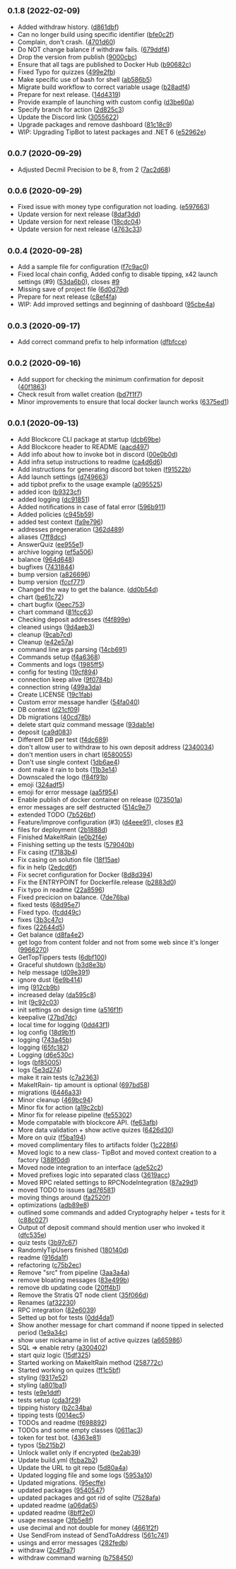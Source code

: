 ## <small>0.1.8 (2022-02-09)</small>

* Added withdraw history. ([d861dbf](https://github.com/block-core/blockcore-tipbot/commit/d861dbf))
* Can no longer build using specific identifier ([bfe0c2f](https://github.com/block-core/blockcore-tipbot/commit/bfe0c2f))
* Complain, don't crash. ([4701d60](https://github.com/block-core/blockcore-tipbot/commit/4701d60))
* Do NOT change balance if withdraw fails. ([679ddf4](https://github.com/block-core/blockcore-tipbot/commit/679ddf4))
* Drop the version from publish ([9000cbc](https://github.com/block-core/blockcore-tipbot/commit/9000cbc))
* Ensure that all tags are published to Docker Hub ([b90682c](https://github.com/block-core/blockcore-tipbot/commit/b90682c))
* Fixed Typo for quizzes ([499e2fb](https://github.com/block-core/blockcore-tipbot/commit/499e2fb))
* Make specific use of bash for shell ([ab586b5](https://github.com/block-core/blockcore-tipbot/commit/ab586b5))
* Migrate build workflow to correct variable usage ([b28adf4](https://github.com/block-core/blockcore-tipbot/commit/b28adf4))
* Prepare for next release. ([14d4319](https://github.com/block-core/blockcore-tipbot/commit/14d4319))
* Provide example of launching with custom config ([d3be60a](https://github.com/block-core/blockcore-tipbot/commit/d3be60a))
* Specify branch for action ([2d825c3](https://github.com/block-core/blockcore-tipbot/commit/2d825c3))
* Update the Discord link ([3055622](https://github.com/block-core/blockcore-tipbot/commit/3055622))
* Upgrade packages and remove dashboard ([81c18c9](https://github.com/block-core/blockcore-tipbot/commit/81c18c9))
* WIP: Upgrading TipBot to latest packages and .NET 6 ([e52962e](https://github.com/block-core/blockcore-tipbot/commit/e52962e))



## <small>0.0.7 (2020-09-29)</small>

* Adjusted Decmil Precision to be 8, from 2 ([7ac2d68](https://github.com/block-core/blockcore-tipbot/commit/7ac2d68))



## <small>0.0.6 (2020-09-29)</small>

* Fixed issue with money type configuration not loading. ([e597663](https://github.com/block-core/blockcore-tipbot/commit/e597663))
* Update version for next release ([8daf3dd](https://github.com/block-core/blockcore-tipbot/commit/8daf3dd))
* Update version for next release ([18cdc04](https://github.com/block-core/blockcore-tipbot/commit/18cdc04))
* Update version for next release ([4763c33](https://github.com/block-core/blockcore-tipbot/commit/4763c33))



## <small>0.0.4 (2020-09-28)</small>

* Add a sample file for configuration ([f7c9ac0](https://github.com/block-core/blockcore-tipbot/commit/f7c9ac0))
* Fixed local chain config, Added config to disable tipping, x42 launch settings (#9) ([53da6b0](https://github.com/block-core/blockcore-tipbot/commit/53da6b0)), closes [#9](https://github.com/block-core/blockcore-tipbot/issues/9)
* Missing save of project file ([6d0d79d](https://github.com/block-core/blockcore-tipbot/commit/6d0d79d))
* Prepare for next release ([c8ef4fa](https://github.com/block-core/blockcore-tipbot/commit/c8ef4fa))
* WIP: Add improved settings and beginning of dashboard ([95cbe4a](https://github.com/block-core/blockcore-tipbot/commit/95cbe4a))



## <small>0.0.3 (2020-09-17)</small>

* Add correct command prefix to help information ([dfbfcce](https://github.com/block-core/blockcore-tipbot/commit/dfbfcce))



## <small>0.0.2 (2020-09-16)</small>

* Add support for checking the minimum confirmation for deposit ([40f1863](https://github.com/block-core/blockcore-tipbot/commit/40f1863))
* Check result from wallet creation ([bd7f1f7](https://github.com/block-core/blockcore-tipbot/commit/bd7f1f7))
* Minor improvements to ensure that local docker launch works ([6375ed1](https://github.com/block-core/blockcore-tipbot/commit/6375ed1))



## <small>0.0.1 (2020-09-13)</small>

* Add Blockcore CLI package at startup ([dcb69be](https://github.com/block-core/blockcore-tipbot/commit/dcb69be))
* Add Blockcore header to README ([aacd497](https://github.com/block-core/blockcore-tipbot/commit/aacd497))
* Add info about how to invoke bot in discord ([00e0b0d](https://github.com/block-core/blockcore-tipbot/commit/00e0b0d))
* Add infra setup instructions to readme ([ca4d6d6](https://github.com/block-core/blockcore-tipbot/commit/ca4d6d6))
* Add instructions for generating discord bot token ([f91522b](https://github.com/block-core/blockcore-tipbot/commit/f91522b))
* Add launch settings ([d749663](https://github.com/block-core/blockcore-tipbot/commit/d749663))
* add tipbot prefix to the usage example ([a095525](https://github.com/block-core/blockcore-tipbot/commit/a095525))
* added icon ([b9323cf](https://github.com/block-core/blockcore-tipbot/commit/b9323cf))
* added logging ([dc91851](https://github.com/block-core/blockcore-tipbot/commit/dc91851))
* Added notifications in case of fatal error ([596b911](https://github.com/block-core/blockcore-tipbot/commit/596b911))
* Added policies ([c945b59](https://github.com/block-core/blockcore-tipbot/commit/c945b59))
* added test context ([fa9e796](https://github.com/block-core/blockcore-tipbot/commit/fa9e796))
* addresses pregeneration ([362d489](https://github.com/block-core/blockcore-tipbot/commit/362d489))
* aliases ([7ff8dcc](https://github.com/block-core/blockcore-tipbot/commit/7ff8dcc))
* AnswerQuiz ([ee955e1](https://github.com/block-core/blockcore-tipbot/commit/ee955e1))
* archive logging ([ef5a506](https://github.com/block-core/blockcore-tipbot/commit/ef5a506))
* balance ([964d648](https://github.com/block-core/blockcore-tipbot/commit/964d648))
* bugfixes ([7431844](https://github.com/block-core/blockcore-tipbot/commit/7431844))
* bump version ([a826696](https://github.com/block-core/blockcore-tipbot/commit/a826696))
* bump version ([fccf771](https://github.com/block-core/blockcore-tipbot/commit/fccf771))
* Changed the way to get the balance. ([dd0b54d](https://github.com/block-core/blockcore-tipbot/commit/dd0b54d))
* chart ([be61c72](https://github.com/block-core/blockcore-tipbot/commit/be61c72))
* chart bugfix ([0eec753](https://github.com/block-core/blockcore-tipbot/commit/0eec753))
* chart command ([81fcc63](https://github.com/block-core/blockcore-tipbot/commit/81fcc63))
* Checking deposit addresses ([f4f899e](https://github.com/block-core/blockcore-tipbot/commit/f4f899e))
* cleaned usings ([9d4aeb3](https://github.com/block-core/blockcore-tipbot/commit/9d4aeb3))
* cleanup ([9cab7cd](https://github.com/block-core/blockcore-tipbot/commit/9cab7cd))
* Cleanup ([e42e57a](https://github.com/block-core/blockcore-tipbot/commit/e42e57a))
* command line args parsing ([14cb691](https://github.com/block-core/blockcore-tipbot/commit/14cb691))
* Commands setup ([f4a6368](https://github.com/block-core/blockcore-tipbot/commit/f4a6368))
* Comments and logs ([1985ff5](https://github.com/block-core/blockcore-tipbot/commit/1985ff5))
* config for testing ([19cf894](https://github.com/block-core/blockcore-tipbot/commit/19cf894))
* connection keep alive ([9f0784b](https://github.com/block-core/blockcore-tipbot/commit/9f0784b))
* connection string ([499a3da](https://github.com/block-core/blockcore-tipbot/commit/499a3da))
* Create LICENSE ([19c1fab](https://github.com/block-core/blockcore-tipbot/commit/19c1fab))
* Custom error message handler ([54fa040](https://github.com/block-core/blockcore-tipbot/commit/54fa040))
* DB context ([d21cf09](https://github.com/block-core/blockcore-tipbot/commit/d21cf09))
* Db migrations ([40cd78b](https://github.com/block-core/blockcore-tipbot/commit/40cd78b))
* delete start quiz command message ([93dab1e](https://github.com/block-core/blockcore-tipbot/commit/93dab1e))
* deposit ([ca9d083](https://github.com/block-core/blockcore-tipbot/commit/ca9d083))
* Different DB per test ([f4dc689](https://github.com/block-core/blockcore-tipbot/commit/f4dc689))
* don't allow user to withdraw to his own deposit address ([2340034](https://github.com/block-core/blockcore-tipbot/commit/2340034))
* don't mention users in chart ([6580055](https://github.com/block-core/blockcore-tipbot/commit/6580055))
* Don't use single context ([1db6ae4](https://github.com/block-core/blockcore-tipbot/commit/1db6ae4))
* dont make it rain to bots ([11b3e14](https://github.com/block-core/blockcore-tipbot/commit/11b3e14))
* Downscaled the logo ([f84f91b](https://github.com/block-core/blockcore-tipbot/commit/f84f91b))
* emoji ([324adf5](https://github.com/block-core/blockcore-tipbot/commit/324adf5))
* emoji for error message ([aa5f954](https://github.com/block-core/blockcore-tipbot/commit/aa5f954))
* Enable publish of docker container on release ([073501a](https://github.com/block-core/blockcore-tipbot/commit/073501a))
* error messages are self destructed ([514c9e7](https://github.com/block-core/blockcore-tipbot/commit/514c9e7))
* extended TODO ([7b526bf](https://github.com/block-core/blockcore-tipbot/commit/7b526bf))
* Feature/improve configuration (#3) ([d4eee91](https://github.com/block-core/blockcore-tipbot/commit/d4eee91)), closes [#3](https://github.com/block-core/blockcore-tipbot/issues/3)
* files for deployment ([2b1888d](https://github.com/block-core/blockcore-tipbot/commit/2b1888d))
* Finished MakeItRain ([e0b2f4e](https://github.com/block-core/blockcore-tipbot/commit/e0b2f4e))
* Finishing setting up the tests ([579040b](https://github.com/block-core/blockcore-tipbot/commit/579040b))
* Fix casing ([f7183b4](https://github.com/block-core/blockcore-tipbot/commit/f7183b4))
* Fix casing on solution file ([18f15ae](https://github.com/block-core/blockcore-tipbot/commit/18f15ae))
* fix in help ([2edcd6f](https://github.com/block-core/blockcore-tipbot/commit/2edcd6f))
* Fix secret configuration for Docker ([8d8d394](https://github.com/block-core/blockcore-tipbot/commit/8d8d394))
* Fix the ENTRYPOINT for Dockerfile.release ([b2883d0](https://github.com/block-core/blockcore-tipbot/commit/b2883d0))
* Fix typo in readme ([22a8596](https://github.com/block-core/blockcore-tipbot/commit/22a8596))
* Fixed precicion on balance. ([7de76ba](https://github.com/block-core/blockcore-tipbot/commit/7de76ba))
* fixed tests ([68d95e7](https://github.com/block-core/blockcore-tipbot/commit/68d95e7))
* Fixed typo. ([fcdd49c](https://github.com/block-core/blockcore-tipbot/commit/fcdd49c))
* fixes ([3b3c47c](https://github.com/block-core/blockcore-tipbot/commit/3b3c47c))
* fixes ([22644d5](https://github.com/block-core/blockcore-tipbot/commit/22644d5))
* Get balance ([d8fa4e2](https://github.com/block-core/blockcore-tipbot/commit/d8fa4e2))
* get logo from content folder and not from some web since it's longer ([9966270](https://github.com/block-core/blockcore-tipbot/commit/9966270))
* GetTopTippers tests ([6dbf100](https://github.com/block-core/blockcore-tipbot/commit/6dbf100))
* Graceful shutdown ([b3d8e3b](https://github.com/block-core/blockcore-tipbot/commit/b3d8e3b))
* help message ([d09e391](https://github.com/block-core/blockcore-tipbot/commit/d09e391))
* ignore dust ([6e9b414](https://github.com/block-core/blockcore-tipbot/commit/6e9b414))
* img ([912cb9b](https://github.com/block-core/blockcore-tipbot/commit/912cb9b))
* increased delay ([da595c8](https://github.com/block-core/blockcore-tipbot/commit/da595c8))
* Init ([9c92c03](https://github.com/block-core/blockcore-tipbot/commit/9c92c03))
* init settings on design time ([a516f1f](https://github.com/block-core/blockcore-tipbot/commit/a516f1f))
* keepalive ([27bd7dc](https://github.com/block-core/blockcore-tipbot/commit/27bd7dc))
* local time for logging ([0dd43f1](https://github.com/block-core/blockcore-tipbot/commit/0dd43f1))
* log config ([18d9b1f](https://github.com/block-core/blockcore-tipbot/commit/18d9b1f))
* logging ([743a45b](https://github.com/block-core/blockcore-tipbot/commit/743a45b))
* logging ([65fc182](https://github.com/block-core/blockcore-tipbot/commit/65fc182))
* Logging ([d6e530c](https://github.com/block-core/blockcore-tipbot/commit/d6e530c))
* logs ([bf85005](https://github.com/block-core/blockcore-tipbot/commit/bf85005))
* logs ([5e3d274](https://github.com/block-core/blockcore-tipbot/commit/5e3d274))
* make it rain tests ([c7a2363](https://github.com/block-core/blockcore-tipbot/commit/c7a2363))
* MakeItRain- tip amount is optional ([697bd58](https://github.com/block-core/blockcore-tipbot/commit/697bd58))
* migrations ([6446a33](https://github.com/block-core/blockcore-tipbot/commit/6446a33))
* Minor cleanup ([469bc94](https://github.com/block-core/blockcore-tipbot/commit/469bc94))
* Minor fix for action ([a19c2cb](https://github.com/block-core/blockcore-tipbot/commit/a19c2cb))
* Minor fix for release pipeline ([fe55302](https://github.com/block-core/blockcore-tipbot/commit/fe55302))
* Mode compatable with blockcore API. ([fe63afb](https://github.com/block-core/blockcore-tipbot/commit/fe63afb))
* More data validation + show active quizes ([6426d30](https://github.com/block-core/blockcore-tipbot/commit/6426d30))
* More on quiz ([f5ba194](https://github.com/block-core/blockcore-tipbot/commit/f5ba194))
* moved complimentary files to artifacts folder ([1c228f4](https://github.com/block-core/blockcore-tipbot/commit/1c228f4))
* Moved logic to a new class- TipBot and moved context creation to a factory ([388f0dd](https://github.com/block-core/blockcore-tipbot/commit/388f0dd))
* Moved node integration to an interface ([ade52c2](https://github.com/block-core/blockcore-tipbot/commit/ade52c2))
* Moved prefixes logic into separated class ([3619acc](https://github.com/block-core/blockcore-tipbot/commit/3619acc))
* Moved RPC related settings to RPCNodeIntegration ([87a29d1](https://github.com/block-core/blockcore-tipbot/commit/87a29d1))
* moved TODO to issues ([ad76581](https://github.com/block-core/blockcore-tipbot/commit/ad76581))
* moving things around ([fa2520f](https://github.com/block-core/blockcore-tipbot/commit/fa2520f))
* optimizations ([adb89e8](https://github.com/block-core/blockcore-tipbot/commit/adb89e8))
* outlined some commands and added Cryptography helper + tests for it ([c88c027](https://github.com/block-core/blockcore-tipbot/commit/c88c027))
* Output of deposit command should mention user who invoked it ([dfc535e](https://github.com/block-core/blockcore-tipbot/commit/dfc535e))
* quiz tests ([3b97c67](https://github.com/block-core/blockcore-tipbot/commit/3b97c67))
* RandomlyTipUsers finished ([180140d](https://github.com/block-core/blockcore-tipbot/commit/180140d))
* readme ([916da1f](https://github.com/block-core/blockcore-tipbot/commit/916da1f))
* refactoring ([c75b2ec](https://github.com/block-core/blockcore-tipbot/commit/c75b2ec))
* Remove "src" from pipeline ([3aa3a4a](https://github.com/block-core/blockcore-tipbot/commit/3aa3a4a))
* remove bloating messages ([83e499b](https://github.com/block-core/blockcore-tipbot/commit/83e499b))
* remove db updating code ([20ff4b1](https://github.com/block-core/blockcore-tipbot/commit/20ff4b1))
* Remove the Stratis QT node client ([35f066d](https://github.com/block-core/blockcore-tipbot/commit/35f066d))
* Renames ([af32230](https://github.com/block-core/blockcore-tipbot/commit/af32230))
* RPC integration ([82e6039](https://github.com/block-core/blockcore-tipbot/commit/82e6039))
* Setted up bot for tests ([0dd4da1](https://github.com/block-core/blockcore-tipbot/commit/0dd4da1))
* Show another message for chart command if noone tipped in selected period ([1e9a34c](https://github.com/block-core/blockcore-tipbot/commit/1e9a34c))
* show user nickaname in list of active quizzes ([a665986](https://github.com/block-core/blockcore-tipbot/commit/a665986))
* SQL => enable retry ([a300402](https://github.com/block-core/blockcore-tipbot/commit/a300402))
* start quiz logic ([15df325](https://github.com/block-core/blockcore-tipbot/commit/15df325))
* Started working on MakeItRain method ([258772c](https://github.com/block-core/blockcore-tipbot/commit/258772c))
* Started working on quizes ([ff1c5bf](https://github.com/block-core/blockcore-tipbot/commit/ff1c5bf))
* styling ([9317e52](https://github.com/block-core/blockcore-tipbot/commit/9317e52))
* styling ([a801ba1](https://github.com/block-core/blockcore-tipbot/commit/a801ba1))
* tests ([e9e1ddf](https://github.com/block-core/blockcore-tipbot/commit/e9e1ddf))
* tests setup ([cda3f29](https://github.com/block-core/blockcore-tipbot/commit/cda3f29))
* tipping history ([b2c34ba](https://github.com/block-core/blockcore-tipbot/commit/b2c34ba))
* tipping tests ([0014ec5](https://github.com/block-core/blockcore-tipbot/commit/0014ec5))
* TODOs and readme ([f698892](https://github.com/block-core/blockcore-tipbot/commit/f698892))
* TODOs and some empty classes ([0611ac3](https://github.com/block-core/blockcore-tipbot/commit/0611ac3))
* token for test bot. ([4363e81](https://github.com/block-core/blockcore-tipbot/commit/4363e81))
* typos ([5b215b2](https://github.com/block-core/blockcore-tipbot/commit/5b215b2))
* Unlock wallet only if encrypted ([be2ab39](https://github.com/block-core/blockcore-tipbot/commit/be2ab39))
* Update build.yml ([fcba2b2](https://github.com/block-core/blockcore-tipbot/commit/fcba2b2))
* Update the URL to git repo ([5d80a4a](https://github.com/block-core/blockcore-tipbot/commit/5d80a4a))
* Updated logging file and some logs ([5953a10](https://github.com/block-core/blockcore-tipbot/commit/5953a10))
* Updated migrations. ([95ecffe](https://github.com/block-core/blockcore-tipbot/commit/95ecffe))
* updated packages ([9540547](https://github.com/block-core/blockcore-tipbot/commit/9540547))
* updated packages and got rid of sqlite ([7528afa](https://github.com/block-core/blockcore-tipbot/commit/7528afa))
* updated readme ([a06da65](https://github.com/block-core/blockcore-tipbot/commit/a06da65))
* updated readme ([8bff2e0](https://github.com/block-core/blockcore-tipbot/commit/8bff2e0))
* usage message ([3fb5e8f](https://github.com/block-core/blockcore-tipbot/commit/3fb5e8f))
* use decimal and not double for money ([4661f2f](https://github.com/block-core/blockcore-tipbot/commit/4661f2f))
* Use SendFrom instead of SendToAddress ([561c741](https://github.com/block-core/blockcore-tipbot/commit/561c741))
* usings and error messages ([282fedb](https://github.com/block-core/blockcore-tipbot/commit/282fedb))
* withdraw ([2c4f9a7](https://github.com/block-core/blockcore-tipbot/commit/2c4f9a7))
* withdraw command warning ([b758450](https://github.com/block-core/blockcore-tipbot/commit/b758450))



